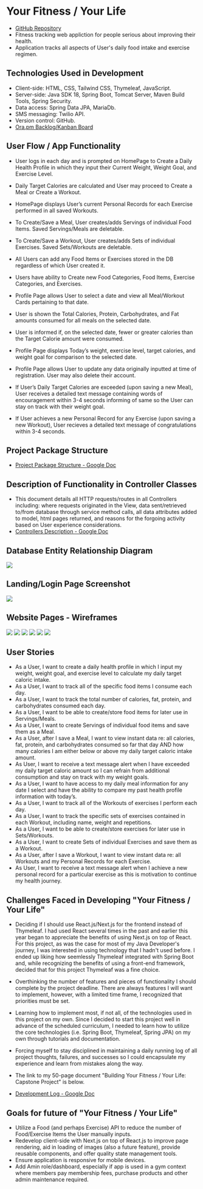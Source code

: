 # Your Fitness / Your Life

- <a href="https://github.com/glenvasa/Fitness-App-1" target="_blank">GitHub Repository</a>
- Fitness tracking web appliction for people serious about improving their health.
- Application tracks all aspects of User's daily food intake and exercise regimen.

## Technologies Used in Development
- Client-side: HTML, CSS, Tailwind CSS, Thymeleaf, JavaScript.
- Server-side: Java SDK 18, Spring Boot, Tomcat Server, Maven Build Tools, Spring Security.
- Data access: Spring Data JPA, MariaDb.
- SMS messaging: Twilio API.
- Version control: GitHub.
- <a href="https://app.ora.pm/p/431810" target="_blank">Ora.pm Backlog/Kanban Board</a>


## User Flow / App Functionality
- User logs in each day and is prompted on HomePage to Create a Daily Health Profile in which they input their Current Weight, Weight Goal, and Exercise Level. 
- Daily Target Calories are calculated and User may proceed to Create a Meal or Create a Workout.
- HomePage displays User’s current Personal Records for each Exercise performed in all saved Workouts.

- To Create/Save a Meal, User creates/adds Servings of individual Food Items. Saved Servings/Meals are deletable.
- To Create/Save a Workout, User creates/adds Sets of individual Exercises. Saved Sets/Workouts are deletable.
- All Users can add any Food Items or Exercises stored in the DB regardless of which User created it.
- Users have ability to Create new Food Categories, Food Items, Exercise Categories, and Exercises.

- Profile Page allows User to select a date and view all Meal/Workout Cards pertaining to that date.
- User is shown the Total Calories, Protein, Carbohydrates, and Fat amounts consumed for all meals on the selected date. 
- User is informed if, on the selected date, fewer or greater calories than the Target Calorie amount were consumed.
- Profile Page displays Today’s weight, exercise level, target calories, and weight goal for comparison to the selected date.
- Profile Page allows User to update any data originally inputted at time of registration.  User may also delete their account.

- If User’s Daily Target Calories are exceeded (upon saving a new Meal), User receives a detailed text message containing words of encouragement within 3-4 seconds informing of same so the User can stay on track with their weight goal.
- If User achieves a new Personal Record for any Exercise (upon saving a new Workout), User recieves a detailed text message of congratulations within 3-4 seconds.

## Project Package Structure
- <a href="https://docs.google.com/document/d/1OWlJJMIApz1-o1R4irmv0iQxc7-APSjyZn7vA-5sK3s/edit?usp=sharing" target="_blank">Project Package Structure - Google Doc</a>

## Description of Functionality in Controller Classes
- This document details all HTTP requests/routes in all Controllers including: where requests originated in the View, data sent/retrieved to/from database through service method calls, all data attributes added to model, html pages returned, and reasons for the forgoing activity based on User experience considerations.
- <a href="https://docs.google.com/document/d/1NfciJLEmpYaysyvyymCTEvvb_erk786KrhxmxelmN4k/edit?usp=sharing" target="_blank">Controllers Description - Google Doc</a>

## Database Entity Relationship Diagram
<img src="src/main/resources/static/img/Fitness-App-1.png"> 

## Landing/Login Page Screenshot

<img src="src/main/resources/static/img/screenshot-login-page.png"> 

## Website Pages - Wireframes

<img src="src/main/resources/static/img/wireframe-1.jpg"> 
<img src="src/main/resources/static/img/wireframe-2.jpg"> 
<img src="src/main/resources/static/img/wireframe-3.jpg"> 
<img src="src/main/resources/static/img/wireframe-4.jpg"> 
<img src="src/main/resources/static/img/wireframe-5.jpg"> 
<img src="src/main/resources/static/img/wireframe-6.jpg"> 

## User Stories

- As a User, I want to create a daily health profile in which I input my weight, weight goal, and exercise level to calculate my daily target caloric intake.
- As a User, I want to track all of the specific food items I consume each day.
- As a User, I want to track the total number of calories, fat, protein, and carbohydrates consumed each day.
- As a User, I want to be able to create/store food items for later use in Servings/Meals.
- As a User, I want to create Servings of individual food items and save them as a Meal.
- As a User, after I save a Meal, I want to view instant data re: all calories, fat, protein, and carbohydrates consumed so far that day AND how many calories I am either below or above my daily target caloric intake amount.
- As User, I want to receive a text message alert when I have exceeded my daily target caloric amount so I can refrain from additional consumption and stay on track with my weight goals.
- As a User, I want to have access to my daily meal information for any date I select and have the ability to compare my past health profile information with today’s.
- As a User, I want to track all of the Workouts of exercises I perform each day.
- As a User, I want to track the specific sets of exercises contained in each Workout, including name, weight and repetitions.
- As a User, I want to be able to create/store exercises for later use in Sets/Workouts.
- As a User, I want to create Sets of individual Exercises and save them as a Workout.
- As a User, after I save a Workout, I want to view instant data re: all Workouts and my Personal Records for each Exercise.
- As User, I want to receive a text message alert when I achieve a new personal record for a particular exercise as this is motivation to continue my health journey.

## Challenges Faced in Developing "Your Fitness / Your Life"

- Deciding if I should use React.js/Next.js for the frontend instead of Thymeleaf. I had used React several times in the past and earlier this year began to appreciate the benefits of using Next.js on top of React. For this project, as was the case for most of my Java Developer's journey, I was interested in using technology that I hadn't used before. I ended up liking how seemlessly Thymeleaf integrated with Spring Boot and, while recognizing the benefits of using a front-end framework, 
decided that for this project Thymeleaf was a fine choice. 

- Overthinking the number of features and pieces of functionality I should complete by the project deadline. There are always features I will want to implement, however, with a limited time frame, I recognized that priorities must be set.

- Learning how to implement most, if not all, of the technologies used in this project on my own. Since I decided to start this project well in advance of the scheduled curriculum, I needed to learn how to utilize the core technologies (i.e. Spring Boot, Thymeleaf, Spring JPA) on my own through tutorials and documentation.

- Forcing myself to stay disciplined in maintaining a daily running log of all project thoughts, failures, and successes so I could encapsulate my experience and learn from mistakes along the way. 

- The link to my 50-page document "Building Your Fitness / Your Life: Capstone Project" is below.
- <a href="https://docs.google.com/document/d/1XVsCNAHUEtn8aLoBlODDAnaLUgyORKsBk3hhkGWGm5U/edit?usp=sharing" target="_blank">Development Log - Google Doc</a>

## Goals for future of "Your Fitness / Your Life"

- Utilize a Food (and perhaps Exercise) API to reduce the number of Food/Exercise Items the User manually inputs.
- Redevelop client-side with Next.js on top of React.js to improve page rendering, aid in loading of images (also a future feature), provide reusable components, and offer quality state management tools.
- Ensure application is responsive for mobile devices.
- Add Amin role/dashboard, especially if app is used in a gym context where members pay membership fees, purchase products and other admin maintenance required.
